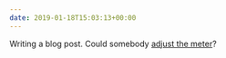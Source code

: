 ```yaml
---
date: 2019-01-18T15:03:13+00:00
---
```

Writing a blog post. Could somebody [adjust the meter](https://web.archive.org/web/20201123214855/https://haiprl.andyhiggs.uk/)?
